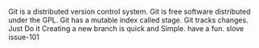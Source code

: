 Git is a distributed version control system.
Git is free software distributed under the GPL.
Git has a mutable index called stage.
Git tracks changes.
Just Do it
Creating a new branch is quick and Simple.
have a fun.
slove issue-101
